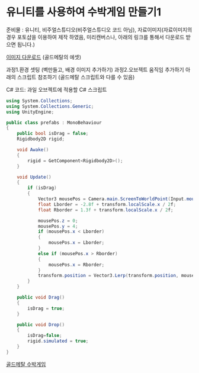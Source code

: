 # 유니티를 사용하여 수박게임 만들기1

준비물 : 유니티, 비주얼스튜디오(비주얼스튜디오 코드 아님), 자료이미지(자료이미지의 경우 포토샵을 이용하여 제작 하였음, 미리캔버스나, 아래의 링크를 통해서 다운로드 받으면 됩니다.)

[이미지 다운로드](https://www.youtube.com/redirect?event=video_description&amp;redir_token=QUFFLUhqbi1QLWdIb2VpX1NCUXpOdG9kb2dia3lkeE5Sd3xBQ3Jtc0tuMzlfQkFrMk9sMnY3aDJDRG43RU5aUElrS3hJbXVfRWNhVk1McUhmRDRsQ0xUbU9EbGRXVDJKaWVKQzFBLTBxZGo0NTFSSy1WdVlWNXBkRm9jckNLcUllTzU3MjB0WEpIM0V5MEhZRXFRQk9UYnY3dw&amp;q=https%3A%2F%2Fwww.goldmetal.co.kr%2Funity%2Fpackages%2FDongleFamily_Assets_Pack.unitypackage&amp;v=eQPp0QTz4JM) (골드메탈의 에셋)

과정1.환경 셋팅 (벽만들고, 배경 이미지 추가하기)
과정2.오브젝트 움직임 추가하기 아래의 스크립트 참조하기 (골드메탈 스크립트와 다를 수 있음)

C# 코드: 과일 오브젝트에 적용할 C# 스크립트
```csharp
using System.Collections;
using System.Collections.Generic;
using UnityEngine;

public class prefabs : MonoBehaviour
{
    public bool isDrag = false;
    Rigidbody2D rigid;

    void Awake()
    {
        rigid = GetComponent<Rigidbody2D>();
    }

    void Update()
    {
        if (isDrag)
        {
            Vector3 mousePos = Camera.main.ScreenToWorldPoint(Input.mousePosition);
            float Lborder = -2.8f + transform.localScale.x / 2f;
            float Rborder = 1.3f + transform.localScale.x / 2f;

            mousePos.z = 0;
            mousePos.y = 4;
            if (mousePos.x < Lborder)
            {
                mousePos.x = Lborder;
            }
            else if (mousePos.x > Rborder)
            {
                mousePos.x = Rborder;
            }
            transform.position = Vector3.Lerp(transform.position, mousePos, 0.2f);
        }
    }

    public void Drag()
    {
        isDrag = true;
    }

    public void Drop()
    {
        isDrag=false;
        rigid.simulated = true;
    }
}

```

[골드메탈 수박게임](https://www.youtube.com/watch?v=eQPp0QTz4JM&list=PLO-mt5Iu5TeajtA5UQT7_2UjB7_dkGagU)